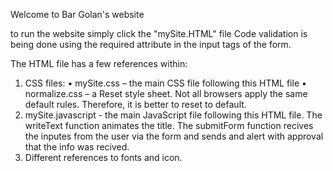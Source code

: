 Welcome to Bar Golan's website

to run the website simply click the "mySite.HTML" file
Code validation is being done using the required attribute in the input tags of the form.

The HTML file has a few references within:

1. CSS files:
   • mySite.css – the main CSS file following this HTML file
   • normalize.css – a Reset style sheet. Not all browsers apply the same default rules. Therefore, it is better to reset to default.
2. mySite.javascript - the main JavaScript file following this HTML file.
   The writeText function animates the title.
   The submitForm function recives the inputes from the user via the form and sends and alert with approval that the info was recived.
3. Different references to fonts and icon.
